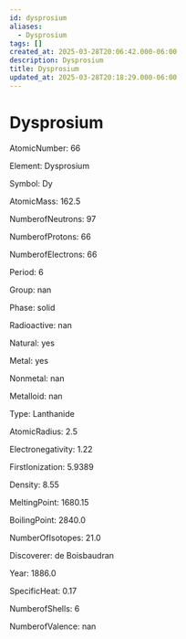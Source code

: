 ```yaml
---
id: dysprosium
aliases:
  - Dysprosium
tags: []
created_at: 2025-03-28T20:06:42.000-06:00
description: Dysprosium
title: Dysprosium
updated_at: 2025-03-28T20:18:29.000-06:00
---
```




# Dysprosium

AtomicNumber: 66

Element: Dysprosium

Symbol: Dy

AtomicMass: 162.5

NumberofNeutrons: 97

NumberofProtons: 66

NumberofElectrons: 66

Period: 6

Group: nan

Phase: solid

Radioactive: nan

Natural: yes

Metal: yes

Nonmetal: nan

Metalloid: nan

Type: Lanthanide

AtomicRadius: 2.5

Electronegativity: 1.22

FirstIonization: 5.9389

Density: 8.55

MeltingPoint: 1680.15

BoilingPoint: 2840.0

NumberOfIsotopes: 21.0

Discoverer: de Boisbaudran

Year: 1886.0

SpecificHeat: 0.17

NumberofShells: 6

NumberofValence: nan

